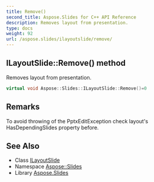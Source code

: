 ```yaml
---
title: Remove()
second_title: Aspose.Slides for C++ API Reference
description: Removes layout from presentation.
type: docs
weight: 92
url: /aspose.slides/ilayoutslide/remove/
---
```

## ILayoutSlide::Remove() method


Removes layout from presentation.

```cpp
virtual void Aspose::Slides::ILayoutSlide::Remove()=0
```

## Remarks



To avoid throwing of the PptxEditException check layout's HasDependingSlides property before. 
## See Also

* Class [ILayoutSlide](../)
* Namespace [Aspose::Slides](../../)
* Library [Aspose.Slides](../../../)